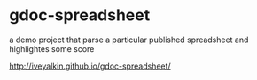 # gdoc-spreadsheet
a demo project that parse a particular published spreadsheet and highlightes some score

http://iveyalkin.github.io/gdoc-spreadsheet/
